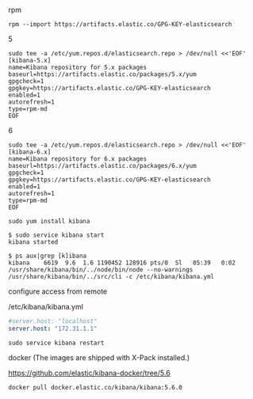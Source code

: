 
rpm 
```
rpm --import https://artifacts.elastic.co/GPG-KEY-elasticsearch
```

5
```
sudo tee -a /etc/yum.repos.d/elasticsearch.repo > /dev/null <<'EOF'
[kibana-5.x]
name=Kibana repository for 5.x packages
baseurl=https://artifacts.elastic.co/packages/5.x/yum
gpgcheck=1
gpgkey=https://artifacts.elastic.co/GPG-KEY-elasticsearch
enabled=1
autorefresh=1
type=rpm-md
EOF
```
6
```
sudo tee -a /etc/yum.repos.d/elasticsearch.repo > /dev/null <<'EOF'
[kibana-6.x]
name=Kibana repository for 6.x packages
baseurl=https://artifacts.elastic.co/packages/6.x/yum
gpgcheck=1
gpgkey=https://artifacts.elastic.co/GPG-KEY-elasticsearch
enabled=1
autorefresh=1
type=rpm-md
EOF
```

```
sudo yum install kibana
```

```
$ sudo service kibana start
kibana started
```
```
$ ps aux|grep [k]ibana
kibana    6619  9.6  1.6 1190452 128916 pts/0  Sl   05:39   0:02 /usr/share/kibana/bin/../node/bin/node --no-warnings /usr/share/kibana/bin/../src/cli -c /etc/kibana/kibana.yml
```


configure access from remote

/etc/kibana/kibana.yml
```yml
#server.host: "localhost"
server.host: "172.31.1.1"
```
```
sudo service kibana restart
```


docker (The images are shipped with X-Pack installed.)

https://github.com/elastic/kibana-docker/tree/5.6

```
docker pull docker.elastic.co/kibana/kibana:5.6.0
```
